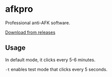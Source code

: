 # afkpro

Professional anti-AFK software.

[Download from releases](https://github.com/pizza61/afkpro/releases)

## Usage

In default mode, it clicks every 5-6 minutes.

`-t` enables test mode that clicks every 5 seconds.
